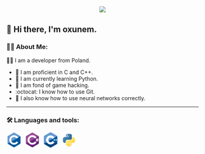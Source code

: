 <div id="header" align="center">
  <img src="https://media.giphy.com/media/3oKIPnAiaMCws8nOsE/giphy.gif?cid=790b7611fhrj5vljwki8o5knro6z3eegdl5wxnnnzg93vx1i&ep=v1_gifs_search&rid=giphy.gif&ct=g" width="100"/>
</div>

## 👋 Hi there, I'm oxunem.
### 🤷‍♂️ About Me:
👨‍💻 I am a developer from Poland.
- 🔭 I am proficient in C and C++.
- 🌱 I am currently learning Python.
- 💉 I am fond of game hacking.
- :octocat: I know how to use Git.
- 🤖 I also know how to use neural networks correctly.

---

### :hammer_and_wrench: Languages and tools:
<div>
  <img src="https://github.com/devicons/devicon/blob/master/icons/c/c-original.svg" title="C" alt="C" width="40" height="40"/>&nbsp;
  <img src="https://github.com/devicons/devicon/blob/master/icons/csharp/csharp-original.svg" title="CSharp" alt="CSharp" width="40" height="40"/>&nbsp;
  <img src="https://github.com/devicons/devicon/blob/master/icons/cplusplus/cplusplus-original.svg" title="CPlusPlus" alt="CPlusPlus" width="40" height="40"/>&nbsp;
  <img src="https://github.com/devicons/devicon/blob/master/icons/python/python-original.svg" title="Python" alt="Python" width="40" height="40"/>&nbsp;
</div>
